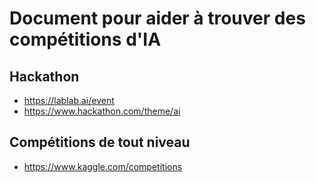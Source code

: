 # Document pour aider à trouver des compétitions d'IA

## Hackathon
- https://lablab.ai/event
- https://www.hackathon.com/theme/ai

## Compétitions de tout niveau
- https://www.kaggle.com/competitions
